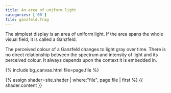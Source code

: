 ```yaml
---
title: An area of uniform light
categories: ['00']
file: ganzfeld.frag
---
```

The simplest display is an area of uniform light.
If the area spans the whole visual field, it is called a Ganzfeld.

The perceived colour of a Ganzfeld changes to light gray over time.
There is no direct relationship between the spectrum and intensity of light and its perceived colour.
It always depends upon the context it is embedded in.

{% include bg_canvas.html file=page.file %}

{% assign shader=site.shader | where:"file", page.file  | first %}
{{ shader.content }}

